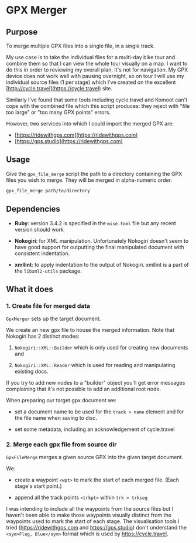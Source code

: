 # GPX Merger

## Purpose

To merge multiple GPX files into a single file, in a single track.

My use case is to take the individual files for a multi-day bike tour and
combine them so that I can view the whole tour visually on a map. I want to do
this in order to reviewing my overall plan. It's not for navigation. My GPX
device does not work well with pausing overnight, so on tour I will use my
individual source files (1 per stage) which I've created on the excellent
[http://cycle.travel](https://cycle.travel) site.

Similarly I've found that some tools including cycle.travel and Komoot can't
cope with the combined file which this script produces: they reject with "file
too large" or "too many GPX points" errors.

However, two services into which I could import the merged GPX are:

- [https://ridewithgps.com](https://ridewithgps.com)
- [https://gps.studio](https://ridewithgps.com)

## Usage

Give the `gpx_file_merge` script the path to a directory containing the GPX files
you wish to merge. They will be merged in alpha-numeric order.

```sh
gpx_file_merge path/to/directory
```

## Dependencies

- **Ruby**: version 3.4.2 is specified in the `mise.toml` file but any recent version
  should work

- **Nokogiri**: for XML manipulation. Unfortunately Nokogiri doesn't seem to
  have good support for outputting the final manipulated document with
  consistent indentation.

- **xmllint**: to apply indentation to the output of Nokogiri. xmllint is a part
  of the `libxml2-utils` package.

## What it does

### 1. Create file for merged data

`GpxMerger` sets up the target document.

We create an new gpx file to house the merged information. Note that Nokogiri
has 2 distinct modes:

1. `Nokogiri::XML::Builder` which is only used for creating new documents and

2. `Nokogiri::XML::Reader` which is used for reading and manipulating existing
  docs.

If you try to add new nodes to a "builder" object you'll get error messages
complaining that it's not possible to add an additional root node.

When preparing our target gpx document we:

- set a document name to be used for the `track > name` element and for the file
  name when saving to disc.

- set some metadata, including an acknowledgement of cycle.travel

### 2. Merge each gpx file from source dir

`GpxFileMerge` merges a given source GPX into the given target document.

We:

- create a waypoint `<wpt>` to mark the start of each merged file. (Each stage's
  start point.)

- append all the track points `<trkpt>` within `trk > trkseg`

I was intending to include all the waypoints from the source files but I haven't
been able to make those waypoints visually distinct from the waypoints used to
mark the start of each stage. The visualisation tools I tried
(https://ridewithgps.com and https://gps.studio) don't understand the `<sym>Flag,
Blue</sym>` format which is used by https://cycle.travel.
